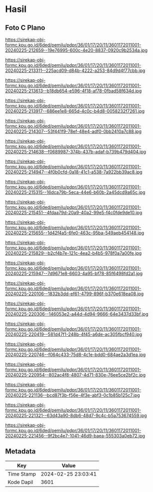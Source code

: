 # Hasil

## Foto C Plano

https://sirekap-obj-formc.kpu.go.id/6ded/pemilu/pdpr/36/01/17/20/11/3601172011001-20240225-212659--19e76995-600c-4e20-8837-0920c9b2534a.jpg

https://sirekap-obj-formc.kpu.go.id/6ded/pemilu/pdpr/36/01/17/20/11/3601172011001-20240225-213311--225acd09-d84b-4222-a253-84d9d4f77cbb.jpg

https://sirekap-obj-formc.kpu.go.id/6ded/pemilu/pdpr/36/01/17/20/11/3601172011001-20240225-213613--b18db654-e596-4f18-af78-0fbad58f634d.jpg

https://sirekap-obj-formc.kpu.go.id/6ded/pemilu/pdpr/36/01/17/20/11/3601172011001-20240225-213917--686ee1e8-665d-4c0c-b4d8-0058232f7261.jpg

https://sirekap-obj-formc.kpu.go.id/6ded/pemilu/pdpr/36/01/17/20/11/3601172011001-20240225-214307--53f441f9-78ef-48e4-adf0-0bb2410a7c88.jpg

https://sirekap-obj-formc.kpu.go.id/6ded/pemilu/pdpr/36/01/17/20/11/3601172011001-20240225-214638--f0689987-374b-437b-adaf-b739b479d404.jpg

https://sirekap-obj-formc.kpu.go.id/6ded/pemilu/pdpr/36/01/17/20/11/3601172011001-20240225-214947--4f0b0cfd-0a18-41c1-a538-7a922bb39ac8.jpg

https://sirekap-obj-formc.kpu.go.id/6ded/pemilu/pdpr/36/01/17/20/11/3601172011001-20240225-215315--16dca79b-5eca-44e6-b60b-2a45dcd9a65c.jpg

https://sirekap-obj-formc.kpu.go.id/6ded/pemilu/pdpr/36/01/17/20/11/3601172011001-20240225-215451--4fdaa79d-20a9-40a2-99e5-f4c0fde9de10.jpg

https://sirekap-obj-formc.kpu.go.id/6ded/pemilu/pdpr/36/01/17/20/11/3601172011001-20240225-215655--1d42f4a5-6fe0-463c-95ba-549aeb454148.jpg

https://sirekap-obj-formc.kpu.go.id/6ded/pemilu/pdpr/36/01/17/20/11/3601172011001-20240225-215829--b2cf4b7e-121c-4ea2-b4b5-978f0a7a00fe.jpg

https://sirekap-obj-formc.kpu.go.id/6ded/pemilu/pdpr/36/01/17/20/11/3601172011001-20240225-215947--7d9671e8-6603-4a95-bf78-85f6498fd2a1.jpg

https://sirekap-obj-formc.kpu.go.id/6ded/pemilu/pdpr/36/01/17/20/11/3601172011001-20240225-220106--1832b3dd-ef61-4799-896f-b370e618ea08.jpg

https://sirekap-obj-formc.kpu.go.id/6ded/pemilu/pdpr/36/01/17/20/11/3601172011001-20240225-220306--146053e2-a44d-4d94-9666-64e3437d33bf.jpg

https://sirekap-obj-formc.kpu.go.id/6ded/pemilu/pdpr/36/01/17/20/11/3601172011001-20240225-220419--581d47f1-248b-4f45-a6de-ac305fbcf940.jpg

https://sirekap-obj-formc.kpu.go.id/6ded/pemilu/pdpr/36/01/17/20/11/3601172011001-20240225-220746--f064c433-75d8-4c1e-bdd0-684ae2a3d1ea.jpg

https://sirekap-obj-formc.kpu.go.id/6ded/pemilu/pdpr/36/01/17/20/11/3601172011001-20240225-220954--802ac4f8-4807-4d71-830e-76ee5ce2bf2c.jpg

https://sirekap-obj-formc.kpu.go.id/6ded/pemilu/pdpr/36/01/17/20/11/3601172011001-20240225-221136--bcd87f3b-f56e-4f3e-abf3-0c1b85b125c7.jpg

https://sirekap-obj-formc.kpu.go.id/6ded/pemilu/pdpr/36/01/17/20/11/3601172011001-20240225-221321--63d43a90-8db6-48d7-9c4c-b5a753674559.jpg

https://sirekap-obj-formc.kpu.go.id/6ded/pemilu/pdpr/36/01/17/20/11/3601172011001-20240225-221456--9f2bc4e7-1041-46d9-baea-555303a0eb72.jpg


## Metadata

| Key        | Value               |
| ---------- | ------------------- |
| Time Stamp | 2024-02-25 23:03:41 |
| Kode Dapil | 3601                |



